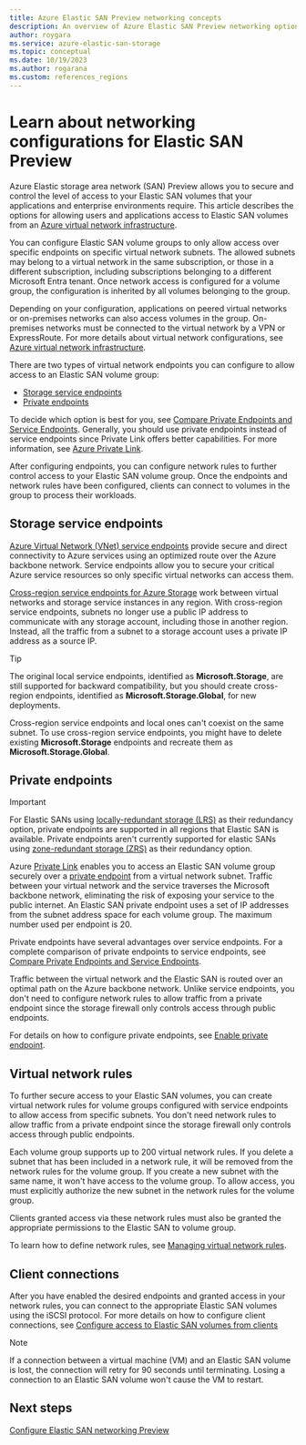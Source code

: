 ```yaml
---
title: Azure Elastic SAN Preview networking concepts
description: An overview of Azure Elastic SAN Preview networking options, including storage service endpoints, private endpoints, and iSCSI.
author: roygara
ms.service: azure-elastic-san-storage
ms.topic: conceptual
ms.date: 10/19/2023
ms.author: rogarana
ms.custom: references_regions
---
```


# Learn about networking configurations for Elastic SAN Preview

Azure Elastic storage area network (SAN) Preview allows you to secure and control the level of access to your Elastic SAN volumes that your applications and enterprise environments require. This article describes the options for allowing users and applications access to Elastic SAN volumes from an [Azure virtual network infrastructure](../../virtual-network/vnet-integration-for-azure-services.md).

You can configure Elastic SAN volume groups to only allow access over specific endpoints on specific virtual network subnets. The allowed subnets may belong to a virtual network in the same subscription, or those in a different subscription, including subscriptions belonging to a different Microsoft Entra tenant. Once network access is configured for a volume group, the configuration is inherited by all volumes belonging to the group.

Depending on your configuration, applications on peered virtual networks or on-premises networks can also access volumes in the group. On-premises networks must be connected to the virtual network by a VPN or ExpressRoute. For more details about virtual network configurations, see [Azure virtual network infrastructure](../../virtual-network/vnet-integration-for-azure-services.md).

There are two types of virtual network endpoints you can configure to allow access to an Elastic SAN volume group:

- [Storage service endpoints](#storage-service-endpoints)
- [Private endpoints](#private-endpoints)

To decide which option is best for you, see [Compare Private Endpoints and Service Endpoints](../../virtual-network/vnet-integration-for-azure-services.md#compare-private-endpoints-and-service-endpoints). Generally, you should use private endpoints instead of service endpoints since Private Link offers better capabilities. For more information, see [Azure Private Link](../../private-link/private-endpoint-overview.md).  

After configuring endpoints, you can configure network rules to further control access to your Elastic SAN volume group. Once the endpoints and network rules have been configured, clients can connect to volumes in the group to process their workloads.

## Storage service endpoints

[Azure Virtual Network (VNet) service endpoints](../../virtual-network/virtual-network-service-endpoints-overview.md) provide secure and direct connectivity to Azure services using an optimized route over the Azure backbone network. Service endpoints allow you to secure your critical Azure service resources so only specific virtual networks can access them.

[Cross-region service endpoints for Azure Storage](../common/storage-network-security.md#azure-storage-cross-region-service-endpoints) work between virtual networks and storage service instances in any region. With cross-region service endpoints, subnets no longer use a public IP address to communicate with any storage account, including those in another region. Instead, all the traffic from a subnet to a storage account uses a private IP address as a source IP.

> [!TIP]
> The original local service endpoints, identified as **Microsoft.Storage**, are still supported for backward compatibility, but you should create cross-region endpoints, identified as **Microsoft.Storage.Global**, for new deployments.
>
> Cross-region service endpoints and local ones can't coexist on the same subnet. To use cross-region service endpoints, you might have to delete existing **Microsoft.Storage** endpoints and recreate them as **Microsoft.Storage.Global**.

## Private endpoints

> [!IMPORTANT]
> For Elastic SANs using [locally-redundant storage (LRS)](elastic-san-planning.md#redundancy) as their redundancy option, private endpoints are supported in all regions that Elastic SAN is available. Private endpoints aren't currently supported for elastic SANs using [zone-redundant storage (ZRS)](elastic-san-planning.md#redundancy) as their redundancy option.

Azure [Private Link](../../private-link/private-link-overview.md) enables you to access an Elastic SAN volume group securely over a [private endpoint](../../private-link/private-endpoint-overview.md) from a virtual network subnet. Traffic between your virtual network and the service traverses the Microsoft backbone network, eliminating the risk of exposing your service to the public internet. An Elastic SAN private endpoint uses a set of IP addresses from the subnet address space for each volume group. The maximum number used per endpoint is 20.

Private endpoints have several advantages over service endpoints. For a complete comparison of private endpoints to service endpoints, see [Compare Private Endpoints and Service Endpoints](../../virtual-network/vnet-integration-for-azure-services.md#compare-private-endpoints-and-service-endpoints).

Traffic between the virtual network and the Elastic SAN is routed over an optimal path on the Azure backbone network. Unlike service endpoints, you don't need to configure network rules to allow traffic from a private endpoint since the storage firewall only controls access through public endpoints.

For details on how to configure private endpoints, see [Enable private endpoint](elastic-san-networking.md#configure-a-private-endpoint).

## Virtual network rules

To further secure access to your Elastic SAN volumes, you can create virtual network rules for volume groups configured with service endpoints to allow access from specific subnets. You don't need network rules to allow traffic from a private endpoint since the storage firewall only controls access through public endpoints.

Each volume group supports up to 200 virtual network rules. If you delete a subnet that has been included in a network rule, it will be removed from the network rules for the volume group. If you create a new subnet with the same name, it won't have access to the volume group. To allow access, you must explicitly authorize the new subnet in the network rules for the volume group.

Clients granted access via these network rules must also be granted the appropriate permissions to the Elastic SAN to volume group.

To learn how to define network rules, see [Managing virtual network rules](elastic-san-networking.md#configure-virtual-network-rules).

## Client connections

After you have enabled the desired endpoints and granted access in your network rules, you can connect to the appropriate Elastic SAN volumes using the iSCSI protocol. For more details on how to configure client connections, see [Configure access to Elastic SAN volumes from clients](elastic-san-networking.md#configure-client-connections)

> [!NOTE]
> If a connection between a virtual machine (VM) and an Elastic SAN volume is lost, the connection will retry for 90 seconds until terminating. Losing a connection to an Elastic SAN volume won't cause the VM to restart.

## Next steps

[Configure Elastic SAN networking Preview](elastic-san-networking.md)
